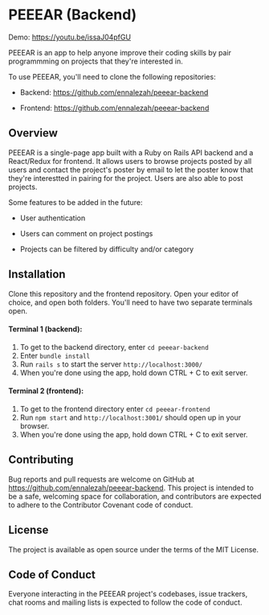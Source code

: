 # PEEEAR (Backend)

Demo: <a href="https://youtu.be/issaJ04pfGU" target="_blank">https://youtu.be/issaJ04pfGU</a>

PEEEAR is an app to help anyone improve their coding skills by pair programmming on projects that they're interested in.

To use PEEEAR, you'll need to clone the following repositories:

* Backend: <a href="https://github.com/ennalezah/peeear-backend" target="_blank">https://github.com/ennalezah/peeear-backend</a>

* Frontend: <a href="https://github.com/ennalezah/peeear-backend" target="_blank">https://github.com/ennalezah/peeear-backend</a>

## Overview

PEEEAR is a single-page app built with a Ruby on Rails API backend and a React/Redux for frontend. It allows users to browse projects posted by all users and contact the project's poster by email to let the poster know that they're interestted in pairing for the project. Users are also able to post projects.

Some features to be added in the future:

* User authentication

* Users can comment on project postings

* Projects can be filtered by difficulty and/or category

## Installation

Clone this repository and the frontend repository. Open your editor of choice, and open both folders. You'll need to have two separate terminals open.

#### Terminal 1 (backend):

1. To get to the backend directory, enter ```cd peeear-backend```
2. Enter ```bundle install```
3. Run ```rails s``` to start the server ```http://localhost:3000/```
4. When you're done using the app, hold down CTRL + C to exit server.

#### Terminal 2 (frontend):

1. To get to the frontend directory enter ```cd peeear-frontend```
2. Run ```npm start``` and ```http://localhost:3001/``` should open up in your browser. 
4. When you're done using the app, hold down CTRL + C to exit server.

## Contributing
Bug reports and pull requests are welcome on GitHub at https://github.com/ennalezah/peeear-backend. This project is intended to be a safe, welcoming space for collaboration, and contributors are expected to adhere to the Contributor Covenant code of conduct.

## License
The project is available as open source under the terms of the MIT License.

## Code of Conduct
Everyone interacting in the PEEEAR project's codebases, issue trackers, chat rooms and mailing lists is expected to follow the code of conduct.